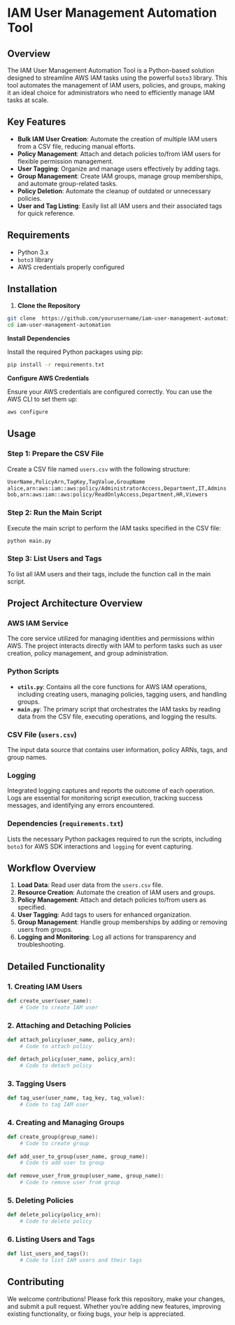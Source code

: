 # IAM User Management Automation Tool

## Overview

The IAM User Management Automation Tool is a Python-based solution designed to streamline AWS IAM tasks using the powerful `boto3` library. This tool automates the management of IAM users, policies, and groups, making it an ideal choice for administrators who need to efficiently manage IAM tasks at scale.

## Key Features 
 
- **Bulk IAM User Creation**: Automate the creation of multiple IAM users from a CSV file, reducing manual efforts.
- **Policy Management**: Attach and detach policies to/from IAM users for flexible permission management.
- **User Tagging**: Organize and manage users effectively by adding tags.
- **Group Management**: Create IAM groups, manage group memberships, and automate group-related tasks.
- **Policy Deletion**: Automate the cleanup of outdated or unnecessary policies.
- **User and Tag Listing**: Easily list all IAM users and their associated tags for quick reference.

## Requirements

- Python 3.x
- `boto3` library
- AWS credentials properly configured

## Installation

1. **Clone the Repository**
```bash
git clone  https://github.com/yourusername/iam-user-management-automation.git
cd iam-user-management-automation
```
**Install Dependencies**

Install the required Python packages using pip:

```bash
pip install -r requirements.txt
```

**Configure AWS Credentials**

Ensure your AWS credentials are configured correctly. You can use the AWS CLI to set them up:

```bash
aws configure
```
## Usage

### Step 1: Prepare the CSV File

Create a CSV file named `users.csv` with the following structure:
```bash
UserName,PolicyArn,TagKey,TagValue,GroupName
alice,arn:aws:iam::aws:policy/AdministratorAccess,Department,IT,Admins
bob,arn:aws:iam::aws:policy/ReadOnlyAccess,Department,HR,Viewers
```

 ### Step 2: Run the Main Script

Execute the main script to perform the IAM tasks specified in the CSV file:

```bash
python main.py
```

### Step 3: List Users and Tags

To list all IAM users and their tags, include the function call in the main script.

## Project Architecture Overview

### **AWS IAM Service**

The core service utilized for managing identities and permissions within AWS. The project interacts directly with IAM to perform tasks such as user creation, policy management, and group administration.

### **Python Scripts**

- **`utils.py`**: Contains all the core functions for AWS IAM operations, including creating users, managing policies, tagging users, and handling groups.
- **`main.py`**: The primary script that orchestrates the IAM tasks by reading data from the CSV file, executing operations, and logging the results.

### **CSV File (`users.csv`)**

The input data source that contains user information, policy ARNs, tags, and group names.

### **Logging**

Integrated logging captures and reports the outcome of each operation. Logs are essential for monitoring script execution, tracking success messages, and identifying any errors encountered.

### **Dependencies (`requirements.txt`)**

Lists the necessary Python packages required to run the scripts, including `boto3` for AWS SDK interactions and `logging` for event capturing.

## Workflow Overview

1. **Load Data**: Read user data from the `users.csv` file.
2. **Resource Creation**: Automate the creation of IAM users and groups.
3. **Policy Management**: Attach and detach policies to/from users as specified.
4. **User Tagging**: Add tags to users for enhanced organization.
5. **Group Management**: Handle group memberships by adding or removing users from groups.
6. **Logging and Monitoring**: Log all actions for transparency and troubleshooting.

## Detailed Functionality

### 1. **Creating IAM Users**

```python
def create_user(user_name):
    # Code to create IAM user
```

### 2. **Attaching and Detaching Policies**

```python
def attach_policy(user_name, policy_arn):
    # Code to attach policy

def detach_policy(user_name, policy_arn):
    # Code to detach policy
```

### 3. Tagging Users

```python
def tag_user(user_name, tag_key, tag_value):
    # Code to tag IAM user
```

### 4. Creating and Managing Groups

```python
def create_group(group_name):
    # Code to create group
 
def add_user_to_group(user_name, group_name):
    # Code to add user to group
  
def remove_user_from_group(user_name, group_name):
    # Code to remove user from group
```

### 5. Deleting Policies

```python
def delete_policy(policy_arn):
    # Code to delete policy
```

### 6. Listing Users and Tags

```python
def list_users_and_tags():
    # Code to list IAM users and their tags
```

## Contributing

We welcome contributions! Please fork this repository, make your changes, and submit a pull request. Whether you’re adding new features, improving existing functionality, or fixing bugs, your help is appreciated.

